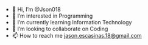 - 👋 Hi, I’m @Json018
- 👀 I’m interested in Programming
- 🌱 I’m currently learning Information Technology
- 💞️ I’m looking to collaborate on Coding
- 📫 How to reach me jason.escasinas.18@gmail.com

<!---
Json018/Json018 is a ✨ special ✨ repository because its `README.md` (this file) appears on your GitHub profile.
You can click the Preview link to take a look at your changes.
--->
